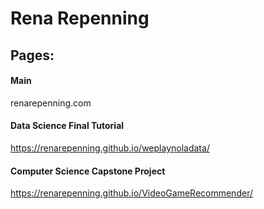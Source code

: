 # Rena Repenning

## Pages:

#### Main
renarepenning.com

#### Data Science Final Tutorial
https://renarepenning.github.io/weplaynoladata/

#### Computer Science Capstone Project
https://renarepenning.github.io/VideoGameRecommender/


